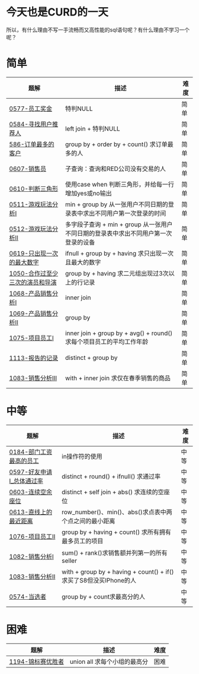 # 今天也是CURD的一天
所以，有什么理由不写一手流畅而又高性能的sql语句呢？有什么理由不学习一个呢？


# 简单
|题解|描述|难度|
|--|--|--| 
|[0577-员工奖金](./0577-员工奖金.md)| 特判NULL |简单|
|[0584-寻找用户推荐人](./0584-寻找用户推荐人.md)| left join + 特判NULL|简单|
|[586-订单最多的客户](./586-订单最多的客户.md)|group by + order by + count() 求订单最多的人|简单|
|[0607-销售员](./0607-销售员.md)|子查询：查询和RED公司没有交易的人|简单|
|[0610-判断三角形](./0610-判断三角形.md)|使用case when 判断三角形，并给每一行增加yes或no输出|简单|
|[0511-游戏玩法分析I](./0511.(游戏玩法分析I).md)|min + group by 从一张用户不同日期的登录表中求出不同用户第一次登录的时间|简单|
|[0512-游戏玩法分析II](./0512.(游戏玩法分析II).md)|多字段子查询 + min + group 从一张用户不同日期的登录表中求出不同用户第一次登录的设备|简单|
|[0619-只出现一次的最大数字](./0619-只出现一次的最大数字.md)|ifnull + group by + having 求只出现一次且最大的数字|简单|
|[1050-合作过至少三次的演员和导演](./1050-合作过至少三次的演员和导演.md)|group by + having 求二元组出现过3次以上的行记录|简单|
|[1068-产品销售分析I](./1068-产品销售分析I.md)|inner join|简单|
|[1069-产品销售分析II](./1069-产品销售分析II.md)|group by|简单|
|[1075-项目员工I](./1075-项目员工I.md)|inner join + group by + avg() + round()求每个项目员工的平均工作年龄|简单|
|[1113-报告的记录](./1113.%E6%8A%A5%E5%91%8A%E7%9A%84%E8%AE%B0%E5%BD%95.md)|distinct + group by |简单|
|[1083-销售分析III](./1084-%E9%94%80%E5%94%AE%E5%88%86%E6%9E%90III.md)|with + inner join 求仅在春季销售的商品|简单|


# 中等
|题解|描述|难度|
|--|--|--| 
|[0184-部门工资最高的员工](./0184(部门工资最高的员工).md)| in操作符的使用 |中等| 
|[0597-好友申请I_总体通过率](./0597-好友申请I_总体通过率.md)|distinct + round() + ifnull() 求通过率|中等|
|[0603-连续空余座位](./0603-连续空余座位.md)|distinct + self join + abs() 求连续的空座位|中等|
|[0613-直线上的最近距离](./0613-直线上的最近距离.md)|row_number()、min()、abs()求点表中两个点之间的最小距离|中等|
|[1076-项目员工II](./1076-项目员工II.md)|group by + having + count() 求所有拥有最多员工的项目|中等|
|[1082-销售分析I](./1082-销售分析I.md)|sum() + rank()求销售额并列第一的所有seller|中等|
|[1083-销售分析II](./1083-销售分析II.md)|with + group by + having + count() + if() 求买了S8但没买IPhone的人|中等|
|[0574-当选者](./0574.%E5%BD%93%E9%80%89%E8%80%85.md)|group by + count求最高分的人|中等|


# 困难
|题解|描述|难度|
|--|--|--| 
|[1194-锦标赛优胜者](./1194-%E9%94%A6%E6%A0%87%E8%B5%9B%E4%BC%98%E8%83%9C%E8%80%85.md)|union all 求每个小组的最高分|困难|